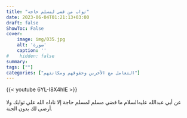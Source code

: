 ```yaml
---
title: "ثواب من قضى لمسلم حاجة"
date: 2023-06-04T01:21:13+03:00
draft: false
ShowToc: False
cover:
    image: img/035.jpg
    alt: 'صورة'
    caption: ''
#    hidden: false
summary: 
tags: [""]
categories: ["التعامل مع الآخرين وحقوقهم ومكانتهم"]
---
```

{{< youtube 6YL-I8X4hIE >}}  
 <br>
عن أبي عبدالله عليه‌السلام ما قضي مسلم لمسلم
حاجة إلا ناداه الله علي ثوابك ولا أرضى لك بدون الجنة.


